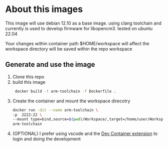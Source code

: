 # About this images
This image will use debian 12.10 as a base image. using clang toolchain and currently is used to develop firmware for libopencm3. tested on ubuntu 22.04

Your changes within container path $HOME/workspace will affect the workspace directory will be saved within the repo workspace

## Generate and use the image
1. Clone this repo
2. build this image
   ```bash
    docker build -t arm-toolchain -f Dockerfile .
   ```
3. Create the container and mount the workspace direcotry
    ```bash
    docker run -dit --name arm-toolchain \
    -p  2222:22 \
    --mount type=bind,source=$(pwd)/Workspace/,target=/home/user/Workspace \
    arm-toolchain
   ```
4. (OPTIONAL) I prefer using vscode and the [Dev Container extension](https://marketplace.visualstudio.com/items?itemName=ms-vscode-remote.remote-containers) to login and doing the development
